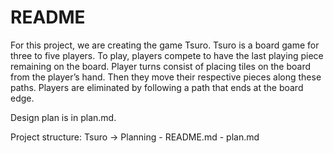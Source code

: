 # README

For this project, we are creating the game Tsuro.
Tsuro is a board game for three to five players. To play, players compete to have the last playing piece remaining on the board. Player turns consist of placing tiles on the board from the player’s hand. Then they move their respective pieces along these paths. Players are eliminated by following a path that ends at the board edge.

Design plan is in plan.md.

Project structure:
Tsuro
  -> Planning
    - README.md
    - plan.md

